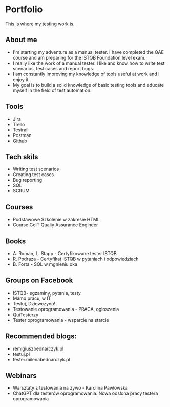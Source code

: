 # Portfolio
This is where my testing work is. 

## About me

* I'm starting my adventure as a manual tester. I have completed the QAE course and am preparing for the ISTQB Foundation level exam.
* I really like the work of a manual tester. I like and know how to write test scenarios, test cases and report bugs.
* I am constantly improving my knowledge of tools useful at work and I enjoy it.
* My goal is to build a solid knowledge of basic testing tools and educate myself in the field of test automation.

## Tools

* Jira
* Trello
* Testrail
* Postman
* Github

## Tech skils

* Writing test scenarios
* Creating test cases
* Bug reporting
* SQL
* SCRUM

## Courses

* Podstawowe Szkolenie w zakresie HTML
* Course GoIT Qualiy Assurance Engineer

## Books

* A. Roman, L. Stapp - Certyfikowane tester ISTQB
* R. Podraza - Certyfikat ISTQB w pytaniach i odpowiedziach
* B. Forta - SQL w mgnieniu oka

## Groups on Facebook

* ISTQB- egzaminy, pytania, testy
* Mamo pracuj w IT
* Testuj, Dziewczyno!
* Testowanie oprogramowania - PRACA, ogłoszenia
* QuiTesterzy
* Tester oprogramowania - wsparcie na starcie

## Recommended blogs:

* remigiuszbednarczyk.pl
* testuj.pl
* tester.milenabednarczyk.pl

## Webinars

* Warsztaty z testowania na żywo - Karolina Pawłowska
* ChatGPT dla testerów oprogramowania. Nowa odsłona pracy testera oprogramowania

